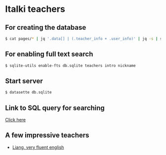 # Italki teachers


## For creating the database

```bash
$ cat pages/* | jq '.data[] | (.teacher_info + .user_info)' | jq -s | sqlite-utils insert db.sqlite teachers -
```

## For enabling full text search
```bash
$ sqlite-utils enable-fts db.sqlite teachers intro nickname
```

## Start server
```bash
$ datasette db.sqlite
```


## Link to SQL query for searching

[Click here](http://localhost:8001/db?sql=select%0D%0A++%27https%3A%2F%2Fwww.italki.com%2Fteacher%2F%27+%7C%7C+user_id+%7C%7C+%27%2Fchinese%27+nickname%2C%0D%0A++intro%2C%0D%0A++first_valid_time%2C%0D%0A++session_count%2C%0D%0A++overall_rating%2C%0D%0A++qiniu_video_url%2C%0D%0A++is_new%2C%0D%0A++user_id%0D%0Afrom%0D%0A++teachers%0D%0Awhere%0D%0A++rowid+in+%28%0D%0A++++select%0D%0A++++++rowid%0D%0A++++from%0D%0A++++++teachers_fts%0D%0A++++where%0D%0A++++++teachers_fts+match+escape_fts%28%3Asearch%29%0D%0A++%29%0D%0Aorder+by%0D%0A++rowid%0D%0Alimit%0D%0A++101&search=business)


## A few impressive teachers
- [Liang, very fluent english](https://www.italki.com/teacher/7016816/chinese)
